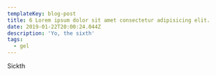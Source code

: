```yaml
---
templateKey: blog-post
title: 6 Lorem ipsum dolor sit amet consectetur adipisicing elit.
date: 2019-01-22T20:00:24.044Z
description: 'Yo, the sixth'
tags:
  - gel
---
```

Sickth
